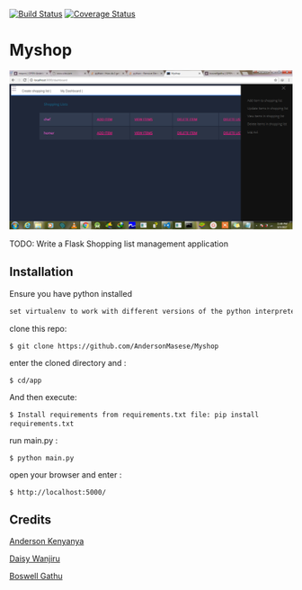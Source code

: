 [![Build Status](https://travis-ci.org/AndersonMasese/Myshop.svg?branch=release)](https://travis-ci.org/AndersonMasese/Myshop)
[![Coverage Status](https://coveralls.io/repos/github/AndersonMasese/Myshop/badge.svg?branch=release)](https://coveralls.io/github/AndersonMasese/Myshop?branch=release)
# Myshop
![alt tag](https://github.com/AndersonMasese/Myshop/blob/development1/app/static/home.png "Landing page")

TODO: Write a Flask Shopping list management application

## Installation

Ensure you have python installed

```ruby
set virtualenv to work with different versions of the python interpreter but I recommend you use python 3+
```



clone this repo:

    $ git clone https://github.com/AndersonMasese/Myshop

enter the cloned directory and :

    $ cd/app
    
And then execute:

    $ Install requirements from requirements.txt file: pip install requirements.txt

run main.py :

    $ python main.py

open your browser and enter :

    $ http://localhost:5000/




## Credits

[Anderson Kenyanya](https://github.com/AndersonMasese)

[Daisy Wanjiru]()

[Boswell Gathu]()








